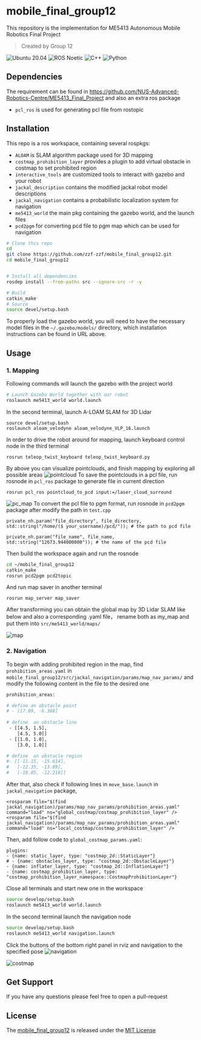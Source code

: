 # mobile_final_group12
This repository is the implementation for ME5413 Autonomous Mobile Robotics Final Project
>Created by Group 12

![Ubuntu 20.04](https://img.shields.io/badge/OS-Ubuntu_20.04-informational?style=flat&logo=ubuntu&logoColor=white&color=2bbc8a)
![ROS Noetic](https://img.shields.io/badge/Tools-ROS_Noetic-informational?style=flat&logo=ROS&logoColor=white&color=2bbc8a)
![C++](https://img.shields.io/badge/Code-C++-informational?style=flat&logo=c%2B%2B&logoColor=white&color=2bbc8a)
![Python](https://img.shields.io/badge/Code-Python-informational?style=flat&logo=Python&logoColor=white&color=2bbc8a)

## Dependencies
The requirement can be found in https://github.com/NUS-Advanced-Robotics-Centre/ME5413_Final_Project and also an extra ros package
  * `pcl_ros` is used for generating pcl file from rostopic
## Installation
This repo is a ros workspace, containing several rospkgs:
* `ALOAM` is SLAM algorithm package used for 3D mapping
* `costmap_prohibition_layer` provides a plugin to add virtual obstacle in costmap to set prohibited region
* `interactive_tools` are customized tools to interact with gazebo and your robot
* `jackal_description` contains the modified jackal robot model descriptions
* `jackal_navigation` contains a probabilistic localization system for navigation
* `me5413_world` the main pkg containing the gazebo world, and the launch files
* `pcd2pgm` for converting pcd file to pgm map which can be used for navigation
```bash
# Clone this repo
cd
git clone https://github.com/zzf-zzf/mobile_final_group12.git
cd mobile_final_group12


# Install all dependencies
rosdep install --from-paths src --ignore-src -r -y

# Build
catkin_make
# Source 
source devel/setup.bash
```
To properly load the gazebo world, you will need to have the necessary model files in the `~/.gazebo/models/` directory, which installation instructions can be found in URL above.
## Usage
### 1. Mapping
Following commands will launch the gazebo with the project world
```bash
# Launch Gazebo World together with our robot
roslaunch me5413_world world.launch
```
In the second terminal, launch A-LOAM SLAM for 3D Lidar
```
source devel/setup.bash
roslaunch aloam_velodyne aloam_velodyne_VLP_16.launch 
```
In order to drive the robot around for mapping, launch keyboard control node in the third terminal
```
rosrun teleop_twist_keyboard teleop_twist_keyboard.py 
```
By above you can visualize pointclouds, and finish mapping by exploring all possible areas
![pointcloud](src/me5413_world/media/pointcloud.png)
To save the pointclouds in a pcl file, run rosnode in `pcl_ros` package to generate file in current direction
```
rosrun pcl_ros pointcloud_to_pcd input:=/laser_cloud_surround
```
![pc_map](src/me5413_world/media/pc_map.png)
To convert the pcl file to pgm format, run rosnode in `pcd2pgm` package after modify the path in `test.cpp`
```
private_nh.param("file_directory", file_directory, std::string("/home/($ your_username)/pcd/")); # the path to pcd file
```
```
private_nh.param("file_name", file_name, std::string("12673.944000000")); # the name of the pcd file
```
Then build the workspace again and run the rosnode
```bash
cd ~/mobile_final_group12
catkin_make
rosrun pcd2pgm pcd2topic
```
And run map saver in another terminal
```
rosrun map_server map_saver
```
After transforming you can obtain the global map by 3D Lidar SLAM like below and also a corresponding .yaml file， rename both as my_map and put them into `src/me5413_world/maps/`

![map](src/me5413_world/media/map.png)
### 2. Navigation
To begin with adding prohibited region in the map, find `prohibition_areas.yaml` in `mobile_final_group12/src/jackal_navigation/params/map_nav_params/` and modify the following content in the file to the desired one
```bash
prohibition_areas:

# define an obstacle point
# - [17.09, -6.388]
 
# define  an obstacle line
 - [[4.5, 1.5],
    [4.5, 5.0]]
 - [[1.0, 1.0],
    [3.0, 1.0]]

# define  an obstacle region
#- [[-11.15, -15.614],
#   [-12.35, -13.89],
#   [-10.05, -12.218]]
```
After that, also check if following lines in `move_base.launch` in `jackal_navigation` package,
```
<rosparam file="$(find jackal_navigation)/params/map_nav_params/prohibition_areas.yaml" command="load" ns="global_costmap/costmap_prohibition_layer" />
<rosparam file="$(find jackal_navigation)/params/map_nav_params/prohibition_areas.yaml" command="load" ns="local_costmap/costmap_prohibition_layer" />
```
Then, add follow code to `global_costmap_params.yaml`:
```
plugins:
- {name: static_layer, type: "costmap_2d::StaticLayer"}
# - {name: obstacles_layer, type: "costmap_2d::ObstacleLayer"}
- {name: inflater_layer, type: "costmap_2d::InflationLayer"}
- {name: costmap_prohibition_layer, type: "costmap_prohibition_layer_namespace::CostmapProhibitionLayer"}
```
Close all terminals and start new one in the workspace
```bash
source develop/setup.bash
roslaunch me5413_world world.launch
```
In the second terminal launch the navigation node
```bash
source develop/setup.bash
roslaunch me5413_world navigation.launch
```
Click the buttons of the bottom right panel in rviz and navigation to the specified pose
![navigation](src/me5413_world/media/navigation_inia.png)

![costmap](src/me5413_world/media/nohitwall.png)

## Get Support

If you have any questions please feel free to open a pull-request

## License

The [mobile_final_group12](https://github.com/zzf-zzf/mobile_final_group12.git) is released under the [MIT License](https://github.com/zzf-zzf/mobile_final_group12/blob/main/LICENSE)
